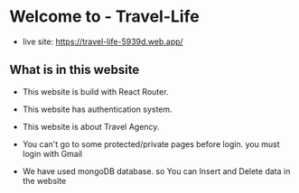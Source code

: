# Welcome to - Travel-Life
- live site: https://travel-life-5939d.web.app/

## What is in this website 
- This website is build with React Router.

- This website has authentication system. 

- This website is about Travel Agency.

- You can't go to some protected/private pages before login. you must login with Gmail

- We have used mongoDB database. so You can Insert and Delete data in the website
